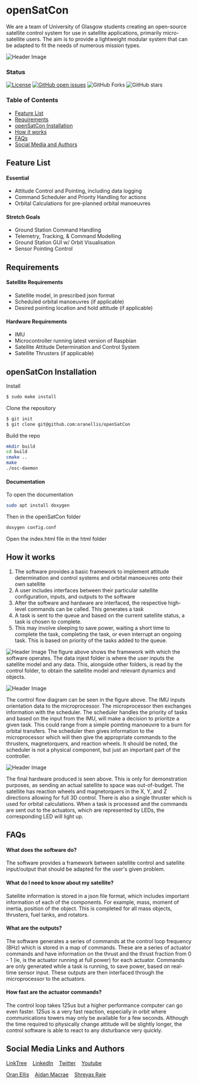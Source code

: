# openSatCon
We are a team of University of Glasgow students creating an open-source satellite control system for use in satellite applications, primarily micro-satellite users. The aim is to provide a lightweight modular system that can be adapted to fit the needs of numerous mission types.

![Header Image](assets/logos/HeaderCandidateHQ.png)

### Status
<p><a href="LICENSE"><img src="https://img.shields.io/github/license/oranellis/openSatCon" alt="License" /></a>
<a href="https://github.com/oranellis/openSatCon/issues"><img src="https://img.shields.io/github/issues/oranellis/openSatCon" alt="GitHub open issues" /></a>
<img src= "https://img.shields.io/github/forks/oranellis/openSatCon" alt="GitHub Forks" /> </a>
<img src="https://img.shields.io/github/stars/oranellis/openSatCon" alt="GitHub stars" />
</p>

### Table of Contents
* [Feature List](#feature-list)
* [Requirements](#requirements)
* [openSatCon Installation](#opensatcon-installation)
* [How it works](#how-it-works)
* [FAQs](#faqs)
* [Social Media and Authors](#social-media-links-and-authors)

## Feature List
#### Essential
- Attitude Control and Pointing, including data logging
- Command Scheduler and Priority Handling for actions
- Orbital Calculations for pre-planned orbital manoeuvres 
#### Stretch Goals
- Ground Station Command Handling 
- Telemetry, Tracking, & Command Modelling
- Ground Station GUI w/ Orbit Visualisation
- Sensor Pointing Control

## Requirements
#### Satellite Requirements
- Satellite model, in prescribed json format
- Scheduled orbital manoeuvres (if applicable)
- Desired pointing location and hold attitude (if applicable)
#### Hardware Requirements
- IMU
- Microcontroller running latest version of Raspbian
- Satellite Attitude Determination and Control System 
- Satellite Thrusters (if applicable) 

## openSatCon Installation
Install <br/>
```sh
$ sudo make install
```
Clone the repository <br/>
```sh
$ git init 
$ git clone git@github.com:oranellis/openSatCon  
```
Build the repo<br/>
```sh
mkdir build
cd build
cmake ..
make    
./osc-daemon 
```
#### Documentation
To open the documentation <br/>
```sh
sudo apt install doxygen
```
Then in the openSatCon folder <br/>
```sh
doxygen config.conf
```
Open the index.html file in the html folder

## How it works
1. The software provides a basic framework to implement attitude determination and control systems and orbital manoeuvres onto their own satellite
2. A user includes interfaces between their particular satellite configuration, inputs, and outputs to the software
3. After the software and hardware are interfaced, the respective high-level commands can be called. This generates a task
4. A task is sent to the queue and based on the current satellite status, a task is chosen to complete.
5. This may involve sleeping to save power, waiting a short time to complete the task, completing the task, or even interrupt an ongoing task. This is based on priority of the tasks added to the queue.

![Header Image](assets/logos/dependencydiagram.png)
The figure above shows the framework with which the software operates. The data injest folder is where the user inputs the satellite model and any data. This, alongside other folders, is read by the control folder, to obtain the satellite model and relevant dynamics and objects.

![Header Image](assets/logos/ControlInterface.png)

The control flow diagram can be seen in the figure above. The IMU inputs orientation data to the microprocessor. The microprocessor then exchanges information with the scheduler. The scheduler handles the priority of tasks and based on the input from the IMU, will make a decision to prioritze a given task. This could range from a simple pointing manoeuvre to a burn for orbital transfers. The scheduler then gives information to the microprocessor which will then give the appropriate commands to the thrusters, magnetorquers, and reaction wheels. It should be noted, the scheduler is not a physical component, but just an important part of the controller. 

![Header Image](assets/logos/Finalcubesat.png)

The final hardware produced is seen above. This is only for demonstration purposes, as sending an actual satellite to space was out-of-budget. The satellite has reaction wheels and magnetorquers in the X, Y, and Z directions allowing for full 3D control. There is also a single thruster which is used for orbital calculations. When a task is processed and the commands are sent out to the actuators, which are represented by LEDs, the corresponding LED will light up. 


## FAQs
#### What does the software do?
The software provides a framework between satellite control and satellite input/output that should be adapted for the user's given problem.

#### What do I need to know about my satellite?
Satellite information is stored in a json file format, which includes important information of each of the components. For example, mass, moment of inertia, position of the object. This is completed for all mass objects, thrusters, fuel tanks, and rotators.

#### What are the outputs?
The software generates a series of commands at the control loop frequency (8Hz) which is stored in a map of commands. These are a series of actuator commands and have information on the thrust and the thrust fraction from 0 - 1 (ie, is the actuator running at full power) for each actuator. Commands are only generated while a task is running, to save power, based on real-time sensor input. These outputs are then interfaced through the microprocessor to the actuators.

#### How fast are the actuator commands?
The control loop takes 125us but a higher performance computer can go even faster. 125us is a very fast reaction, especially in orbit where communications towers may only be available for a few seconds. Although the time required to physically change attitude will be slightly longer, the control software is able to react to any disturbance very quickly.

## Social Media Links and Authors
[LinkTree](https://linktr.ee/openSatCon) &nbsp; &nbsp;[LinkedIn](https://linkedin.com/company/opensatcon) &nbsp; &nbsp;[Twitter](https://twitter.com/openSatCon) &nbsp; &nbsp;[Youtube](https://www.youtube.com/channel/UCqU7pj3qFMwDKtqEJbz2JTg)

[Oran Ellis](https://github.com/oranellis) &nbsp; &nbsp;[Aidan Macrae](https://github.com/2306781M) &nbsp; &nbsp;[Shreyas Raje](https://github.com/Shreylord)
